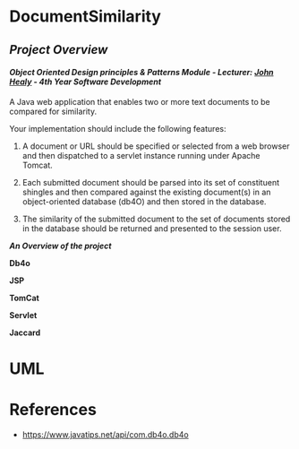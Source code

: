 # DocumentSimilarity

## **_Project Overview_** 
#### *Object Oriented Design principles & Patterns Module - Lecturer: [John Healy](https://github.com/bradanfeasa) - 4th Year Software Development*
A Java web application that enables two or more text documents to be compared for similarity.

Your implementation should include the following features:

1. A document or URL should be specified or selected from a web browser and then
dispatched to a servlet instance running under Apache Tomcat.

2. Each submitted document should be parsed into its set of constituent shingles and
then compared against the existing document(s) in an object-oriented database (db4O)
and then stored in the database.

3. The similarity of the submitted document to the set of documents stored in the
database should be returned and presented to the session user.

**_An Overview of the project_**

**Db4o**

**JSP**

**TomCat**

**Servlet**

**Jaccard**
# UML


# References 
 - https://www.javatips.net/api/com.db4o.db4o
 
